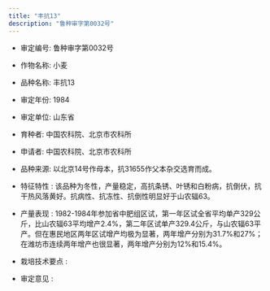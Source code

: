 ```yaml
---
title: "丰抗13"
description: "鲁种审字第0032号"
---
```

* 审定编号:  鲁种审字第0032号

*  作物名称:  小麦

*  品种名称:  丰抗13

*  审定年份:  1984

*  审定单位:  山东省

* 育种者:  中国农科院、北京市农科所

*  申请者:  中国农科院、北京市农科所

*  品种来源:  以北京14号作母本，抗31655作父本杂交选育而成。

*  特征特性 : 
该品种为冬性，产量稳定，高抗条锈、叶锈和白粉病，抗倒伏，抗干热风落黄好。抗病性、抗冻性、抗倒性明显好于山农辐63。
 
*  产量表现 : 
1982-1984年参加省中肥组区试，第一年区试全省平均单产329公斤，比山农辐63平均增产2.4%，第二年区试单产329.4公斤，与山农辐63平产。但在惠民地区两年区试增产均极为显著，两年增产分别为31.7%和27%；在潍坊市连续两年增产也很显著，两年增产分别为12%和15.4%。

*  栽培技术要点 : 


*  审定意见 : 

